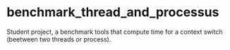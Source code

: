 # benchmark_thread_and_processus
Student project, a benchmark tools that compute time for a context switch (beetween two threads or process).
